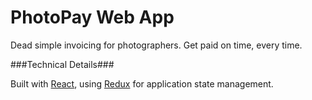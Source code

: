# PhotoPay Web App

Dead simple invoicing for photographers. Get paid on time, every time.

###Technical Details###

Built with [React](https://facebook.github.io/react/), using [Redux](http://redux.js.org/) for application state management. 